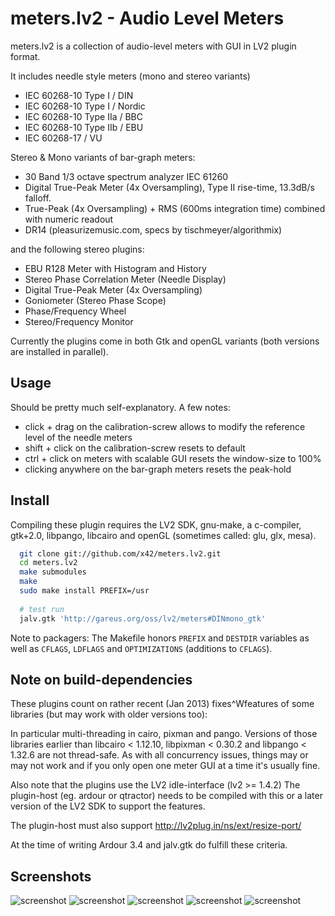 meters.lv2 - Audio Level Meters
===============================

meters.lv2 is a collection of audio-level meters with GUI in LV2 plugin format.

It includes needle style meters (mono and stereo variants)

*   IEC 60268-10 Type I / DIN
*   IEC 60268-10 Type I / Nordic
*   IEC 60268-10 Type IIa / BBC
*   IEC 60268-10 Type IIb / EBU
*   IEC 60268-17 / VU

Stereo & Mono variants of bar-graph meters:

*   30 Band 1/3 octave spectrum analyzer IEC 61260
*   Digital True-Peak Meter (4x Oversampling), Type II rise-time, 13.3dB/s falloff.
*   True-Peak (4x Oversampling) + RMS (600ms integration time) combined with numeric readout
*   DR14 (pleasurizemusic.com, specs by tischmeyer/algorithmix)

and the following stereo plugins:

*   EBU R128 Meter with Histogram and History
*   Stereo Phase Correlation Meter (Needle Display)
*   Digital True-Peak Meter (4x Oversampling)
*   Goniometer (Stereo Phase Scope)
*   Phase/Frequency Wheel
*   Stereo/Frequency Monitor

Currently the plugins come in both Gtk and openGL variants (both
versions are installed in parallel).


Usage
-----

Should be pretty much self-explanatory. A few notes:

* click + drag on the calibration-screw allows to modify the reference
	level of the needle meters
* shift + click on the calibration-screw resets to default
* ctrl + click on meters with scalable GUI resets the window-size to 100%
* clicking anywhere on the bar-graph meters resets the peak-hold

Install
-------

Compiling these plugin requires the LV2 SDK, gnu-make, a c-compiler,
gtk+2.0, libpango, libcairo and openGL (sometimes called: glu, glx, mesa).

```bash
  git clone git://github.com/x42/meters.lv2.git
  cd meters.lv2
  make submodules
  make
  sudo make install PREFIX=/usr
  
  # test run
  jalv.gtk 'http://gareus.org/oss/lv2/meters#DINmono_gtk'
```

Note to packagers: The Makefile honors `PREFIX` and `DESTDIR` variables as well
as `CFLAGS`, `LDFLAGS` and `OPTIMIZATIONS` (additions to `CFLAGS`).


Note on build-dependencies
--------------------------

These plugins count on rather recent (Jan 2013) fixes^Wfeatures of
some libraries (but may work with older versions too):

In particular multi-threading in cairo, pixman and pango.
Versions of those libraries earlier than libcairo < 1.12.10,
libpixman < 0.30.2 and libpango < 1.32.6 are not thread-safe.
As with all concurrency issues, things may or may not work and
if you only open one meter GUI at a time it's usually fine.

Also note that the plugins use the LV2 idle-interface (lv2 >= 1.4.2)
The plugin-host (eg. ardour or qtractor) needs to be compiled with
this or a later version of the LV2 SDK to support the features.

The plugin-host must also support http://lv2plug.in/ns/ext/resize-port/

At the time of writing Ardour 3.4 and jalv.gtk do fulfill these criteria.


Screenshots
-----------

![screenshot](https://raw.github.com/x42/meters.lv2/master/doc/LV2ebur128.png "EBU R128 Meter GUI")
![screenshot](https://raw.github.com/x42/meters.lv2/master/doc/LV2meters.png "Various Needle Meters in Ardour")
![screenshot](https://raw.github.com/x42/meters.lv2/master/doc/spectr_and_goni.png "Spectum Analyzer and Stereo Phase Scope")
![screenshot](https://raw.github.com/x42/meters.lv2/master/doc/phasewheel.png "Phase/Frequency Wheel")
![screenshot](https://raw.github.com/x42/meters.lv2/master/doc/dr14meter.png "DR14 Dynamic Range Meter (Pleasurize Music Foundation)")

